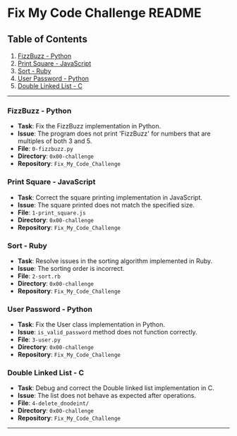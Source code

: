 # Fix My Code Challenge README

## Table of Contents
1. [FizzBuzz - Python](#fizzbuzz---python)
2. [Print Square - JavaScript](#print-square---javascript)
3. [Sort - Ruby](#sort---ruby)
4. [User Password - Python](#user-password---python)
5. [Double Linked List - C](#double-linked-list---c)

---

### FizzBuzz - Python
- **Task**: Fix the FizzBuzz implementation in Python.
- **Issue**: The program does not print 'FizzBuzz' for numbers that are multiples of both 3 and 5.
- **File**: `0-fizzbuzz.py`
- **Directory**: `0x00-challenge`
- **Repository**: `Fix_My_Code_Challenge`

### Print Square - JavaScript
- **Task**: Correct the square printing implementation in JavaScript.
- **Issue**: The square printed does not match the specified size.
- **File**: `1-print_square.js`
- **Directory**: `0x00-challenge`
- **Repository**: `Fix_My_Code_Challenge`

### Sort - Ruby
- **Task**: Resolve issues in the sorting algorithm implemented in Ruby.
- **Issue**: The sorting order is incorrect.
- **File**: `2-sort.rb`
- **Directory**: `0x00-challenge`
- **Repository**: `Fix_My_Code_Challenge`

### User Password - Python
- **Task**: Fix the User class implementation in Python.
- **Issue**: `is_valid_password` method does not function correctly.
- **File**: `3-user.py`
- **Directory**: `0x00-challenge`
- **Repository**: `Fix_My_Code_Challenge`

### Double Linked List - C
- **Task**: Debug and correct the Double linked list implementation in C.
- **Issue**: The list does not behave as expected after operations.
- **File**: `4-delete_dnodeint/`
- **Directory**: `0x00-challenge`
- **Repository**: `Fix_My_Code_Challenge`

---
